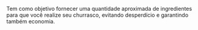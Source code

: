 Tem como objetivo fornecer uma quantidade aproximada de ingredientes para que você realize seu churrasco, evitando desperdício e garantindo também economia.
